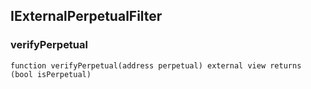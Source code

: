 
## IExternalPerpetualFilter

### verifyPerpetual

```solidity
function verifyPerpetual(address perpetual) external view returns (bool isPerpetual)
```

